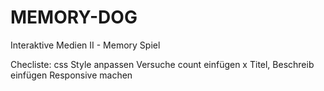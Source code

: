 # MEMORY-DOG
Interaktive Medien II - Memory Spiel

Checliste:
css Style anpassen
Versuche count einfügen x
Titel, Beschreib einfügen
Responsive machen
